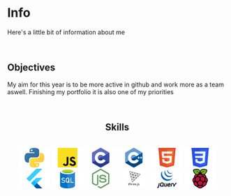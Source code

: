 <h1>Info</h1>
<p>Here's a little bit of information about me</p>
<br>
<h2>Objectives</h2>
<p>My aim for this year is to be more active in github and work more as a team aswell. Finishing my portfolio it is also one of my priorities</p>
<br>
<h2 align="center">Skills</h2>
<p align="center">
  <br>
  <img height="45px" src="https://raw.githubusercontent.com/JayexDesigns/JayexDesigns/main/skills/Python.png"/>
  <img height="45px" src="https://raw.githubusercontent.com/JayexDesigns/JayexDesigns/main/skills/Javascript.png"/>
  <img height="45px" src="https://raw.githubusercontent.com/JayexDesigns/JayexDesigns/main/skills/C.png"/>
  <img height="45px" src="https://raw.githubusercontent.com/JayexDesigns/JayexDesigns/main/skills/C++.png"/>
  <img height="45px" src="https://raw.githubusercontent.com/JayexDesigns/JayexDesigns/main/skills/HTML.png"/>
  <img height="45px" src="https://raw.githubusercontent.com/JayexDesigns/JayexDesigns/main/skills/CSS.png"/>
  <img height="45px" src="https://raw.githubusercontent.com/JayexDesigns/JayexDesigns/main/skills/Flutter.png"/>
  <img height="45px" src="https://raw.githubusercontent.com/JayexDesigns/JayexDesigns/main/skills/SQL.png"/>
  <img height="45px" src="https://raw.githubusercontent.com/JayexDesigns/JayexDesigns/main/skills/Node Js.png"/>
  <img height="45px" src="https://raw.githubusercontent.com/JayexDesigns/JayexDesigns/main/skills/Three Js.png"/>
  <img height="45px" src="https://raw.githubusercontent.com/JayexDesigns/JayexDesigns/main/skills/JQuery.png"/>
  <img height="45px" src="https://raw.githubusercontent.com/JayexDesigns/JayexDesigns/main/skills/Raspberry Pi.png"/>
</p>
